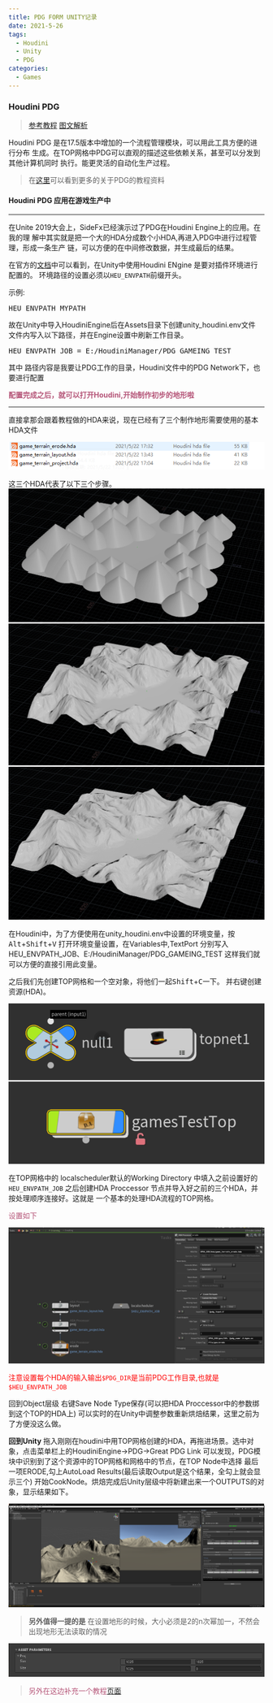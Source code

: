 ```yaml
---
title: PDG FORM UNITY记录
date: 2021-5-26
tags:
  - Houdini
  - Unity
  - PDG
categories:
  - Games
---
```


### <b>Houdini PDG</b>

>[参考教程](https://www.bilibili.com/video/BV1fb411E7No)
>[图文解析](https://zhuanlan.zhihu.com/p/68868983)

Houdini PDG 是在17.5版本中增加的一个流程管理模块，可以用此工具方便的进行分布
生成。在TOP网格中PDG可以直观的描述这些依赖关系，甚至可以分发到其他计算机同时
执行。能更灵活的自动化生产过程。

>在[这里](https://www.sidefx.com/learn/pipeline-pdg/)可以看到更多的关于PDG的教程资料

<!-- more -->

#### <b>Houdini PDG 应用在游戏生产中</b>
---
在Unite 2019大会上，SideFx已经演示过了PDG在Houdini Engine上的应用。在我的理
解中其实就是把一个大的HDA分成数个小HDA,再进入PDG中进行过程管理，形成一条生产
链，可以方便的在中间修改数据，并生成最后的结果。

在官方的[文档](https://www.sidefx.com/docs/unity/_environment.html)中可以看到，在Unity中使用Houdini ENgine 是要对插件环境进行配置的。
环境路径的设置必须以````HEU_ENVPATH````前缀开头。

示例:
<pre>
HEU_ENVPATH_MYPATH
</pre>

故在Unity中导入HoudiniEngine后在Assets目录下创建unity_houdini.env文件
文件内写入以下路径，并在Engine设置中刷新工作目录。
<pre>
HEU_ENVPATH_JOB = E:/HoudiniManager/PDG_GAMEING_TEST
</pre>

其中 路径内容是我要让PDG工作的目录，Houdini文件中的PDG Network下，也要进行配置

<font color=#B55578 ><b>配置完成之后，就可以打开Houdini,开始制作初步的地形啦</b> </font>

---

直接拿那会跟着教程做的HDA来说，现在已经有了三个制作地形需要使用的基本HDA文件

![](/images/PDGLinkUnity/HDAs.png)

这三个HDA代表了以下三个步骤。
![](/images/PDGLinkUnity/Processor1.png)  
![](/images/PDGLinkUnity/Processor2.png) 
![](/images/PDGLinkUnity/Processor3.png) 

在Houdini中，为了方便使用在unity_houdini.env中设置的环境变量，按<kbd>Alt</kbd>+<kbd>Shift</kbd>+<kbd>V</kbd>
打开环境变量设置，在Variables中,TextPort 分别写入HEU_ENVPATH_JOB、E:/HoudiniManager/PDG_GAMEING_TEST
这样我们就可以方便的直接引用此变量。

之后我们先创建TOP网格和一个空对象，将他们一起<kbd>Shift</kbd>+<kbd>C</kbd>一下。
并右键创建资源(HDA)。

![](/images/PDGLinkUnity/TOPSet.png) 
![](/images/PDGLinkUnity/HDASet.png)

在TOP网格中的 localscheduler默认的Working Directory 中填入之前设置好的````HEU_ENVPATH_JOB````
之后创建HDA Proccessor 节点并导入好之前的三个HDA，并按处理顺序连接好。这就是
一个基本的处理HDA流程的TOP网格。

<font color=#B55578 >设置如下</font>

![](/images/PDGLinkUnity/TOPNet.png)

<font color=#FF0000 >注意设置每个HDA的输入输出````$PDG_DIR````是当前PDG工作目录,也就是````$HEU_ENVPATH_JOB```` </font>

回到Object层级 右键Save Node Type保存(可以把HDA Proccessor中的参数绑到这个TOP的HDA上)
可以实时的在Unity中调整参数重新烘焙结果，这里之前为了方便没这么做。

<b>回到Unity</b>
拖入刚刚在houdini中用TOP网格创建的HDA，再拖进场景。选中对象，点击菜单栏上的HoudiniEngine→PDG→Great PDG Link
可以发现，PDG模块中识别到了这个资源中的TOP网格和网格中的节点，在TOP Node中选择
最后一项ERODE,勾上AutoLoad Results(最后读取Output是这个结果，全勾上就会显示三个)
开始CookNode。烘焙完成后Unity层级中将新建出来一个OUTPUTS的对象，显示结果如下。

![](/images/PDGLinkUnity/Preview1.png)


> <b>另外值得一提的是</b> 在设置地形的时候，大小必须是2的n次幂加一，不然会出现地形无法读取的情况

![](/images/PDGLinkUnity/TerrainSize.png)

> <font color=#B55578 >另外在这边补充一个教程[页面](https://www.sidefx.com/learn/collections/pdg-for-indie-gamedev/)</font>